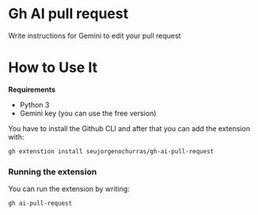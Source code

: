 # Gh AI pull request
Write instructions for Gemini to edit your pull request


# How to Use It

**Requirements**

- Python 3
- Gemini key (you can use the free version)

You have to install the Github CLI and after that you can add the extension with:

```sh 
gh extenstion install seujorgenochurras/gh-ai-pull-request
``` 

### Running the extension

You can run the extension by writing:

```sh
gh ai-pull-request 
```

